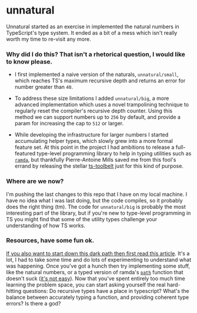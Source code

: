 # unnatural

Unnatural started as an exercise in implemented the natural numbers in
TypeScript's type system. It ended as a bit of a mess which isn't really worth
my time to re-visit any more.

### Why did I do this? That isn't a rhetorical question, I would like to know please.

* I first implemented a naive version of the naturals, `unnatural/small`,
which reaches TS's maximum recursive depth and returns an error for number
greater than `40`.

* To address these size limitations I added `unnatural/big`, a more advanced
implementation which uses a novel trampolining technique to regularly reset the
compiler's recursive depth counter. Using this method we can support numbers up to
`256` by default, and provide a param for increasing the cap to `512` or larger.

* While developing the infrastructure for larger numbers I started accumulating
helper types, which slowly grew into a more formal feature set. At this point in
the project I had ambitions to release a full-featured type-level programming
library to help in typing utilities such as [`ramda`](https://github.com/DefinitelyTyped/DefinitelyTyped/tree/master/types/ramda),
but thankfully Pierre-Antoine Mills saved me from this fool's errand by
releasing the stellar [ts-toolbelt](https://github.com/pirix-gh/ts-toolbelt)
just for this kind of purpose.

### Where are we now?

I'm pushing the last changes to this repo that I have on my local machine. I
have no idea what I was last doing, but the code compiles,
so it probably does the right thing (tm). The code for `unnatural/big` is
probably the most interesting part of the library, but if you're new to
type-level programming in TS you might find that some of the utility types
challenge your understanding of how TS works.

### Resources, have some fun ok.

[If you also want to start down this dark path then first read this
article](https://medium.com/free-code-camp/typescript-curry-ramda-types-f747e99744ab).
It's a lot, I had to take some time and do lots of experimenting to understand
what was happening. Once you've got a hunch then try implementing some stuff,
like the natural numbers, or a typed version of ramda's [`path`](https://ramdajs.com/docs/#path)
function that doesn't suck ([it's not easy](https://github.com/Microsoft/TypeScript/issues/12290)).
Now that you've spent entirely too much time learning the problem space, you can
start asking yourself the real hard-hitting questions: Do recursive types have a
place in typescript? What's the balance between accurately typing a function,
and providing coherent type errors? Is there a god?
